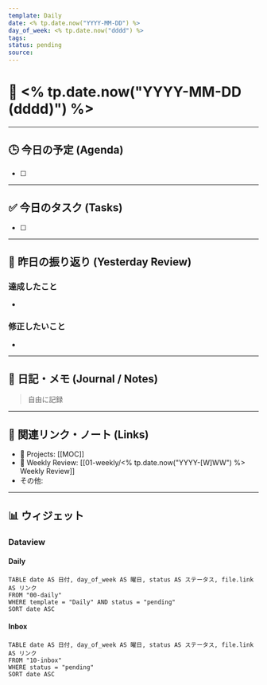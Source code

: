 ```yaml
---
template: Daily
date: <% tp.date.now("YYYY-MM-DD") %>
day_of_week: <% tp.date.now("dddd") %>
tags: 
status: pending
source:
---
```


# 📅 <% tp.date.now("YYYY-MM-DD (dddd)") %>

---

## 🕒 今日の予定 (Agenda)
- [ ] 

---

## ✅ 今日のタスク (Tasks)
- [ ] 

---

## 🔄 昨日の振り返り (Yesterday Review)
### 達成したこと
- 
### 修正したいこと
- 

---

## 📝 日記・メモ (Journal / Notes)
> 自由に記録

---

## 🔗 関連リンク・ノート (Links)
- 📂 Projects: [[MOC]]
- 📂 Weekly Review: [[01-weekly/<% tp.date.now("YYYY-[W]WW") %> Weekly Review]]
- その他: 

---

## 📊 ウィジェット
### Dataview

#### Daily
```dataview
TABLE date AS 日付, day_of_week AS 曜日, status AS ステータス, file.link AS リンク
FROM "00-daily"
WHERE template = "Daily" AND status = "pending"
SORT date ASC
```

#### Inbox
```dataview
TABLE date AS 日付, day_of_week AS 曜日, status AS ステータス, file.link AS リンク
FROM "10-inbox"
WHERE status = "pending"
SORT date ASC
```
